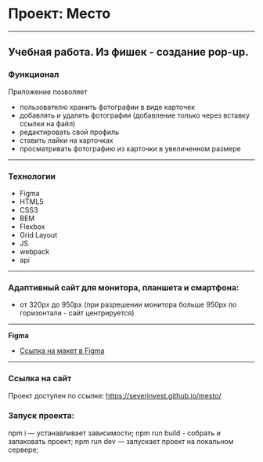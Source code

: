 # Проект: Место
-------
Учебная работа. Из фишек - создание pop-up.
-------
### Функционал
Приложение позволяет 
* пользователю хранить фотографии в виде карточек
* добавлять и удалять фотографии (добавление только через вставку ссылки на файл)
* редактировать свой профиль
* ставить лайки на карточках
* просматривать фотографию из карточки в увеличенном размере
-------
### Технологии
* Figma
* HTML5
* CSS3
* BEM
* Flexbox
* Grid Layout
* JS
* webpack
* api
-------
### Адаптивный сайт для монитора, планшета и смартфона:
* от 320px до 950px (при разрешении монитора больше 950px по горизонтали - сайт центрируется)
-------

**Figma**
* [Ссылка на макет в Figma](https://www.figma.com/file/2cn9N9jSkmxD84oJik7xL7/JavaScript.-Sprint-4?node-id=0%3A1)
-------

### Ссылка на сайт
Проект доступен по ссылке: https://severinvest.github.io/mesto/

### Запуск проекта:
npm i — устанавливает зависимости;
npm run build - собрать и запаковать проект;
npm run dev — запускает проект на локальном сервере;